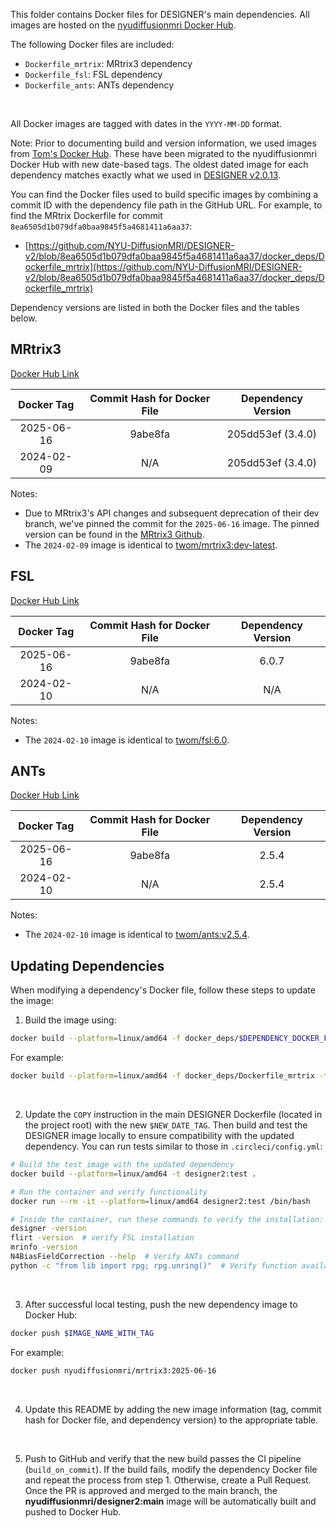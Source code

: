 This folder contains Docker files for DESIGNER's main dependencies. All images are hosted on the [nyudiffusionmri Docker Hub](https://hub.docker.com/u/nyudiffusionmri).

The following Docker files are included:
- `Dockerfile_mrtrix`: MRtrix3 dependency
- `Dockerfile_fsl`: FSL dependency
- `Dockerfile_ants`: ANTs dependency
<br>

All Docker images are tagged with dates in the `YYYY-MM-DD` format.

Note: Prior to documenting build and version information, we used images from [Tom's Docker Hub](https://hub.docker.com/u/twom). These have been migrated to the nyudiffusionmri Docker Hub with new date-based tags. The oldest dated image for each dependency matches exactly what we used in [DESIGNER v2.0.13](https://github.com/NYU-DiffusionMRI/DESIGNER-v2/releases/tag/v2.0.13).

You can find the Docker files used to build specific images by combining a commit ID with the dependency file path in the GitHub URL. For example, to find the MRtrix Dockerfile for commit `8ea6505d1b079dfa0baa9845f5a4681411a6aa37`:
- [https://github.com/NYU-DiffusionMRI/DESIGNER-v2/blob/8ea6505d1b079dfa0baa9845f5a4681411a6aa37/docker_deps/Dockerfile_mrtrix](https://github.com/NYU-DiffusionMRI/DESIGNER-v2/blob/8ea6505d1b079dfa0baa9845f5a4681411a6aa37/docker_deps/Dockerfile_mrtrix)

Dependency versions are listed in both the Docker files and the tables below.


## MRtrix3

[Docker Hub Link](https://hub.docker.com/r/nyudiffusionmri/mrtrix3/tags)

| Docker Tag | Commit Hash for Docker File | Dependency Version |
| :--------: | :-------------------------: | :----------------: |
| 2025-06-16 |           9abe8fa           | 205dd53ef (3.4.0)  |
| 2024-02-09 |             N/A             | 205dd53ef (3.4.0)  |


Notes:
- Due to MRtrix3's API changes and subsequent deprecation of their dev branch, we've pinned the commit for the `2025-06-16` image. The pinned version can be found in the [MRtrix3 Github](https://github.com/MRtrix3/mrtrix3/tree/205dd53ef).
- The `2024-02-09` image is identical to [twom/mrtrix3:dev-latest](https://hub.docker.com/layers/twom/mrtrix3/dev-latest/images/sha256-7630a4cd709cd7b9967f6db5dae112cd3f7be694fb5fc69c6e8ce1c0c3689d0c).


## FSL

[Docker Hub Link](https://hub.docker.com/r/nyudiffusionmri/fsl/tags)

| Docker Tag | Commit Hash for Docker File | Dependency Version |
| :--------: | :-------------------------: | :----------------: |
| 2025-06-16 |           9abe8fa           |       6.0.7        |
| 2024-02-10 |             N/A             |        N/A         |

Notes:
- The `2024-02-10` image is identical to [twom/fsl:6.0](https://hub.docker.com/layers/twom/fsl/6.0/images/sha256-4edc064ee849b8d05aaf98049f0d64c4d07dc27e9d61ad6211c1c7559625d58d).


## ANTs

[Docker Hub Link](https://hub.docker.com/r/nyudiffusionmri/ants/tags)

| Docker Tag | Commit Hash for Docker File | Dependency Version |
| :--------: | :-------------------------: | :----------------: |
| 2025-06-16 |           9abe8fa           |       2.5.4        |
| 2024-02-10 |             N/A             |       2.5.4        |

Notes:
- The `2024-02-10` image is identical to [twom/ants:v2.5.4](https://hub.docker.com/layers/twom/ants/v2.5.4/images/sha256-eb186b9a6959c60e360a4c6d38f36adbfac6709e1cc464a63b4fef4635d5fbfc).


## Updating Dependencies

When modifying a dependency's Docker file, follow these steps to update the image:

1. Build the image using:
```sh
docker build --platform=linux/amd64 -f docker_deps/$DEPENDENCY_DOCKER_FILE_NAME -t nyudiffusionmri/$DEPENDENCY_DOCKER_HUB_REPO:$NEW_DATE_TAG .
```

For example:
```sh
docker build --platform=linux/amd64 -f docker_deps/Dockerfile_mrtrix -t nyudiffusionmri/mrtrix3:2025-06-16 .
```
<br>

2. Update the `COPY` instruction in the main DESIGNER Dockerfile (located in the project root) with the new `$NEW_DATE_TAG`. Then build and test the DESIGNER image locally to ensure compatibility with the updated dependency. You can run tests similar to those in `.circleci/config.yml`:

```sh
# Build the test image with the updated dependency
docker build --platform=linux/amd64 -t designer2:test .

# Run the container and verify functionality
docker run --rm -it --platform=linux/amd64 designer2:test /bin/bash

# Inside the container, run these commands to verify the installation:
designer -version
flirt -version  # verify FSL installation
mrinfo -version
N4BiasFieldCorrection --help  # Verify ANTs command
python -c "from lib import rpg; rpg.unring()"  # Verify function availability
```
<br>

3. After successful local testing, push the new dependency image to Docker Hub:
```sh
docker push $IMAGE_NAME_WITH_TAG
```

For example:
```sh
docker push nyudiffusionmri/mrtrix3:2025-06-16
```
<br>

4. Update this README by adding the new image information (tag, commit hash for Docker file, and dependency version) to the appropriate table.
<br>

5. Push to GitHub and verify that the new build passes the CI pipeline (`build_on_commit`). If the build fails, modify the dependency Docker file and repeat the process from step 1. Otherwise, create a Pull Request. Once the PR is approved and merged to the main branch, the **nyudiffusionmri/designer2:main** image will be automatically built and pushed to Docker Hub.
